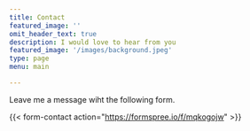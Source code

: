 ```yaml
---
title: Contact
featured_image: ''
omit_header_text: true
description: I would love to hear from you
featured_image: '/images/background.jpeg'
type: page
menu: main

---
```



Leave me a message wiht the following form. 

{{< form-contact action="https://formspree.io/f/mqkogojw"  >}}
